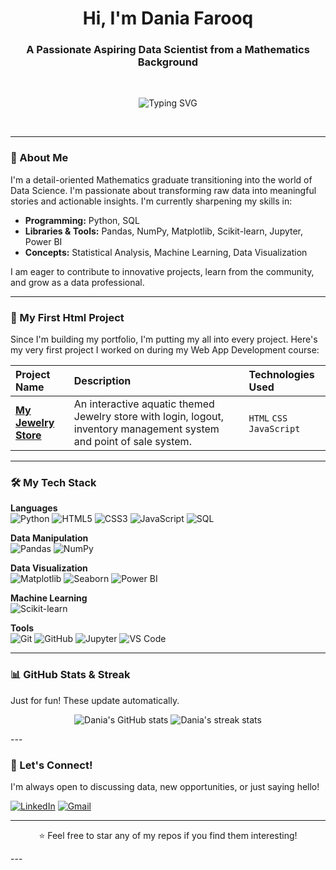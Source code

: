 <h1 align="center">Hi, I'm Dania Farooq </h1>
<h3 align="center">A Passionate Aspiring Data Scientist from a Mathematics Background</h3>

<!-- A cool divider line -->
<br>
<p align="center">
  <img src="https://readme-typing-svg.demolab.com?font=Fira+Code&weight=600&size=22&duration=2000&pause=500&color=F71616&center=true&vCenter=true&width=435&lines=Data+Science+Enthusiast;Python+Lover;Problem+Solver" alt="Typing SVG" />
</p>
<br>

---

### 🧠 About Me

I'm a detail-oriented Mathematics graduate transitioning into the world of Data Science. I'm passionate about transforming raw data into meaningful stories and actionable insights. I'm currently sharpening my skills in:

*   **Programming:** Python, SQL
*   **Libraries & Tools:** Pandas, NumPy, Matplotlib, Scikit-learn, Jupyter, Power BI
*   **Concepts:** Statistical Analysis, Machine Learning, Data Visualization

I am eager to contribute to innovative projects, learn from the community, and grow as a data professional.

---

### 🚀 My First Html Project

Since I'm building my portfolio, I'm putting my all into every project. Here's my very first project I worked on during my Web App Development course:

| Project Name | Description | Technologies Used |
| :--- | :--- | :--- |
| **[My Jewelry Store](link-to-your-project-repo)** | An interactive aquatic themed Jewelry store with login, logout, inventory management system and point of sale system. | `HTML` `CSS` `JavaScript` | 


---

### 🛠️ My Tech Stack  

**Languages**  
![Python](https://img.shields.io/badge/Python-3776AB?logo=python&logoColor=white) 
![HTML5](https://img.shields.io/badge/HTML5-E34F26?logo=html5&logoColor=white) 
![CSS3](https://img.shields.io/badge/CSS3-1572B6?logo=css3&logoColor=white) 
![JavaScript](https://img.shields.io/badge/JavaScript-F7DF1E?logo=javascript&logoColor=black) 
![SQL](https://img.shields.io/badge/SQL-336791?logo=postgresql&logoColor=white)

**Data Manipulation**  
![Pandas](https://img.shields.io/badge/Pandas-150458?logo=pandas&logoColor=white) 
![NumPy](https://img.shields.io/badge/NumPy-013243?logo=numpy&logoColor=white)

**Data Visualization**  
![Matplotlib](https://img.shields.io/badge/Matplotlib-000000?logo=plotly&logoColor=white) 
![Seaborn](https://img.shields.io/badge/Seaborn-0099CC?logo=python&logoColor=white) 
![Power BI](https://img.shields.io/badge/Power%20BI-F2C811?logo=powerbi&logoColor=black)

**Machine Learning**  
![Scikit-learn](https://img.shields.io/badge/Scikit--learn-F7931E?logo=scikit-learn&logoColor=white)

**Tools**  
![Git](https://img.shields.io/badge/Git-F05032?logo=git&logoColor=white) 
![GitHub](https://img.shields.io/badge/GitHub-181717?logo=github&logoColor=white) 
![Jupyter](https://img.shields.io/badge/Jupyter-F37626?logo=jupyter&logoColor=white) 
![VS Code](https://img.shields.io/badge/VS%20Code-007ACC?logo=visualstudiocode&logoColor=white)

---

### 📊 GitHub Stats & Streak

Just for fun! These update automatically.

<p align="center">
  <img src="https://github-readme-stats.vercel.app/api?username=DaniaFarooq&show_icons=true&theme=dark&title_color=F71616&text_color=fff&icon_color=F71616&bg_color=000000&hide_border=true" alt="Dania's GitHub stats" />
  <img src="https://github-readme-streak-stats.herokuapp.com/?user=DaniaFarooq&theme=dark&background=000000&stroke=F71616&ring=F71616&fire=F71616&currStreakNum=fff&sideNums=fff&currStreakLabel=F71616&sideLabels=fff&dates=fff&hide_border=true" alt="Dania's streak stats" />
</p>
---

### 🤝 Let's Connect!

I'm always open to discussing data, new opportunities, or just saying hello!

[![LinkedIn](https://img.shields.io/badge/LinkedIn-%230A66C2.svg?style=for-the-badge&logo=linkedin&logoColor=white)](https://www.linkedin.com/in/daniafarooq)
[![Gmail](https://img.shields.io/badge/Gmail-D14836?style=for-the-badge&logo=gmail&logoColor=white)](mailto:danielfaruk299@gmail.com)

---
<p align="center">⭐️ Feel free to star any of my repos if you find them interesting!</p>
---
